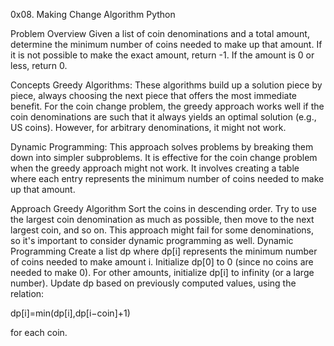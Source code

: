 0x08. Making Change
Algorithm
Python

Problem Overview
Given a list of coin denominations and a total amount, determine the minimum number of coins needed to make up that amount. If it is not possible to make the exact amount, return -1. If the amount is 0 or less, return 0.

Concepts
Greedy Algorithms: These algorithms build up a solution piece by piece, always choosing the next piece that offers the most immediate benefit. For the coin change problem, the greedy approach works well if the coin denominations are such that it always yields an optimal solution (e.g., US coins). However, for arbitrary denominations, it might not work.

Dynamic Programming: This approach solves problems by breaking them down into simpler subproblems. It is effective for the coin change problem when the greedy approach might not work. It involves creating a table where each entry represents the minimum number of coins needed to make up that amount.

Approach
Greedy Algorithm
Sort the coins in descending order.
Try to use the largest coin denomination as much as possible, then move to the next largest coin, and so on.
This approach might fail for some denominations, so it's important to consider dynamic programming as well.
Dynamic Programming
Create a list dp where dp[i] represents the minimum number of coins needed to make amount i.
Initialize dp[0] to 0 (since no coins are needed to make 0).
For other amounts, initialize dp[i] to infinity (or a large number).
Update dp based on previously computed values, using the relation:

dp[i]=min(dp[i],dp[i−coin]+1)

for each coin.

